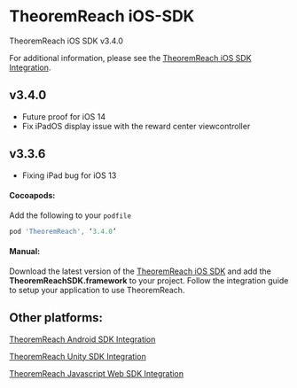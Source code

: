 # TheoremReach iOS-SDK

TheoremReach iOS SDK v3.4.0

For additional information, please see the [TheoremReach iOS SDK Integration](https://theoremreach.com/docs/ios).

## v3.4.0
- Future proof for iOS 14
- Fix iPadOS display issue with the reward center viewcontroller

## v3.3.6
- Fixing iPad bug for iOS 13

#### Cocoapods:

Add the following to your `podfile`

  ```groovy
  pod 'TheoremReach', ‘3.4.0’
  ```

  #### Manual:

  Download the latest version of the [TheoremReach iOS SDK](https://github.com/theoremreach/iOSSDK) and add the **TheoremReachSDK.framework** to your project. Follow the integration guide to setup your application to use TheoremReach.

## Other platforms:

[TheoremReach Android SDK Integration](https://theoremreach.com/docs/android)

[TheoremReach Unity SDK Integration](https://theoremreach.com/docs/unity)

[TheoremReach Javascript Web SDK Integration](https://theoremreach.com/docs/web)  
